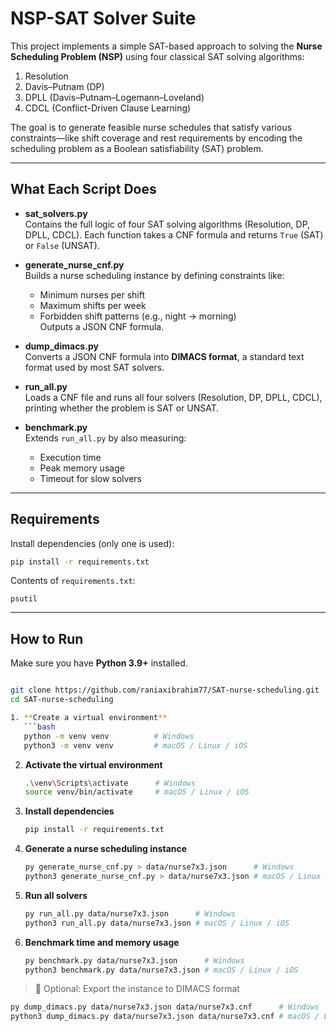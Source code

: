 # NSP-SAT Solver Suite

This project implements a simple SAT-based approach to solving the **Nurse Scheduling Problem (NSP)** using four classical SAT solving algorithms:  
1. Resolution  
2. Davis–Putnam (DP)  
3. DPLL (Davis–Putnam–Logemann–Loveland)  
4. CDCL (Conflict-Driven Clause Learning)

The goal is to generate feasible nurse schedules that satisfy various constraints—like shift coverage and rest requirements by encoding the scheduling problem as a Boolean satisfiability (SAT) problem.

---

## What Each Script Does

- **sat_solvers.py**  
  Contains the full logic of four SAT solving algorithms (Resolution, DP, DPLL, CDCL). Each function takes a CNF formula and returns `True` (SAT) or `False` (UNSAT).

- **generate_nurse_cnf.py**  
  Builds a nurse scheduling instance by defining constraints like:
  - Minimum nurses per shift
  - Maximum shifts per week
  - Forbidden shift patterns (e.g., night → morning)  
  Outputs a JSON CNF formula.

- **dump_dimacs.py**  
  Converts a JSON CNF formula into **DIMACS format**, a standard text format used by most SAT solvers.

- **run_all.py**  
  Loads a CNF file and runs all four solvers (Resolution, DP, DPLL, CDCL), printing whether the problem is SAT or UNSAT.

- **benchmark.py**  
  Extends `run_all.py` by also measuring:
  - Execution time  
  - Peak memory usage  
  - Timeout for slow solvers

---

## Requirements

Install dependencies (only one is used):

```bash
pip install -r requirements.txt
```

Contents of `requirements.txt`:
```
psutil
```

---

## How to Run

Make sure you have **Python 3.9+** installed.

```bash

git clone https://github.com/raniaxibrahim77/SAT-nurse-scheduling.git
cd SAT-nurse-scheduling

1. **Create a virtual environment**  
   ```bash
   python -m venv venv          # Windows  
   python3 -m venv venv         # macOS / Linux / iOS
   ```

2. **Activate the virtual environment**  
   ```bash
   .\venv\Scripts\activate      # Windows  
   source venv/bin/activate     # macOS / Linux / iOS
   ```

3. **Install dependencies**  
   ```bash
   pip install -r requirements.txt
   ```

4. **Generate a nurse scheduling instance**  
   ```bash
   py generate_nurse_cnf.py > data/nurse7x3.json      # Windows  
   python3 generate_nurse_cnf.py > data/nurse7x3.json # macOS / Linux / iOS
   ```

5. **Run all solvers**  
   ```bash
   py run_all.py data/nurse7x3.json      # Windows  
   python3 run_all.py data/nurse7x3.json # macOS / Linux / iOS
   ```

6. **Benchmark time and memory usage**  
   ```bash
   py benchmark.py data/nurse7x3.json      # Windows  
   python3 benchmark.py data/nurse7x3.json # macOS / Linux / iOS
   ```

> 📝 Optional: Export the instance to DIMACS format  
```bash
py dump_dimacs.py data/nurse7x3.json data/nurse7x3.cnf      # Windows  
python3 dump_dimacs.py data/nurse7x3.json data/nurse7x3.cnf # macOS / Linux / iOS
```

